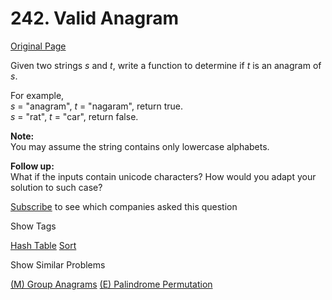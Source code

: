 # 242. Valid Anagram

[Original Page](https://leetcode.com/problems/valid-anagram/)

Given two strings _s_ and _t_, write a function to determine if _t_ is an anagram of _s_.

For example,  
_s_ = "anagram", _t_ = "nagaram", return true.  
_s_ = "rat", _t_ = "car", return false.

**Note:**  
You may assume the string contains only lowercase alphabets.

**Follow up:**  
What if the inputs contain unicode characters? How would you adapt your solution to such case?

<div>

[Subscribe](/subscribe/) to see which companies asked this question

</div>

<div>

<div id="tags" class="btn btn-xs btn-warning">Show Tags</div>

<span class="hidebutton">[Hash Table](/tag/hash-table/) [Sort](/tag/sort/)</span></div>

<div>

<div id="similar" class="btn btn-xs btn-warning">Show Similar Problems</div>

<span class="hidebutton">[(M) Group Anagrams](/problems/anagrams/) [(E) Palindrome Permutation](/problems/palindrome-permutation/)</span></div>
